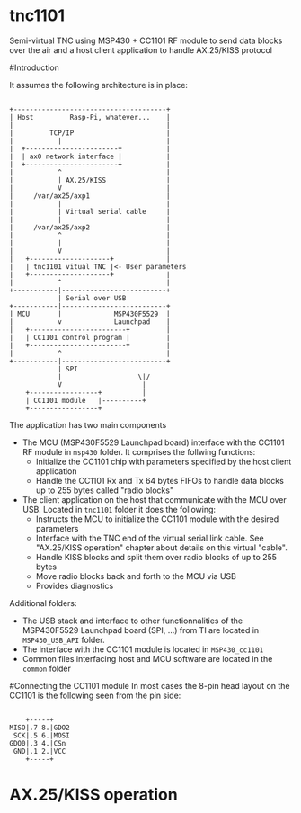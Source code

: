   tnc1101
=======

Semi-virtual TNC using MSP430 + CC1101 RF module to send data blocks over the air and a host client application to handle AX.25/KISS protocol

#Introduction

It assumes the following architecture is in place:
 <pre><code>
+--------------------------------------+
| Host         Rasp-Pi, whatever...    |
|                                      |
|         TCP/IP                       |
|           |                          |
|  +-----------------------+           |
|  | ax0 network interface |           |
|  +-----------------------+           |
|           ^                          |
|           | AX.25/KISS               |
|           V                          |
|     /var/ax25/axp1                   |
|           |                          |
|           | Virtual serial cable     | 
|           |                          |
|     /var/ax25/axp2                   |
|           ^                          |
|           |                          |
|           V                          |
|   +--------------------+             |
|   | tnc1101 vitual TNC |<- User parameters
|   +--------------------+             |
|           ^                          |
+-----------|--------------------------+
            | Serial over USB
+-----------|--------------------------+
| MCU       |             MSP430F5529  |
|           v             Launchpad    |
|   +------------------------+         |
|   | CC1101 control program |         |
|   +------------------------+         |
|           ^                          |
+-----------|--------------------------+
            | SPI
            |                   \|/
            V                    |
    +-----------------+          |
    | CC1101 module   |----------+
    +-----------------+
</code></pre>

The application has two main components
  - The MCU (MSP430F5529 Launchpad board) interface with the CC1101 RF module in `msp430` folder. It comprises the follwing functions:
    - Initialize the CC1101 chip with parameters specified by the host client application
    - Handle the CC1101 Rx and Tx 64 bytes FIFOs to handle data blocks up to 255 bytes called "radio blocks"
  - The client application on the host that communicate with the MCU over USB. Located in `tnc1101` folder it does the following:
    - Instructs the MCU to initialize the CC1101 module with the desired parameters
    - Interface with the TNC end of the virtual serial link cable. See "AX.25/KISS operation" chapter about details on this virtual "cable".
    - Handle KISS blocks and split them over radio blocks of up to 255 bytes
    - Move radio blocks back and forth to the MCU via USB
    - Provides diagnostics

Additional folders:
  - The USB stack and interface to other functionnalities of the MSP430F5529 Launchpad board (SPI, ...) from TI are located in `MSP430_USB_API` folder.
  - The interface with the CC1101 module is located in `MSP430_cc1101`
  - Common files interfacing host and MCU software are located in the `common` folder

#Connecting the CC1101 module
In most cases the 8-pin head layout on the CC1101 is the following seen from the pin side:
 <pre><code>
    +-----+
MISO|.7 8.|GDO2
 SCK|.5 6.|MOSI
GDO0|.3 4.|CSn
 GND|.1 2.|VCC
    +-----+
</code></pre>

# AX.25/KISS operation



